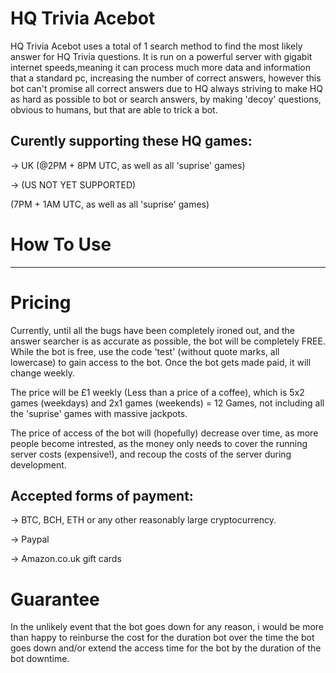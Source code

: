 # HQ Trivia Acebot

HQ Trivia Acebot uses a total of 1 search method to find the most likely answer for HQ Trivia questions.
It is run on a powerful server with gigabit internet speeds,meaning it can process much more data and information that a standard pc, increasing the number of correct answers, however this bot can't promise all correct answers due to HQ always striving to make HQ as hard as possible to bot or search answers, by making 'decoy' questions, obvious to humans, but that are able to trick a bot. 


Curently supporting these HQ games:
-
-> UK (@2PM + 8PM UTC, as well as all 'suprise' games)

-> (US NOT YET SUPPORTED)

(7PM + 1AM UTC, as well as all 'suprise' games)



# How To Use

- - -

# Pricing

Currently, until all the bugs have been completely ironed out, and the answer searcher is as accurate as possible, the bot will be completely FREE. While the bot is free, use the code 'test' (without quote marks, all lowercase) to gain access to the bot. Once the bot gets made paid, it will change weekly.

The price will be £1 weekly (Less than a price of a coffee), which is 5x2 games (weekdays) and 2x1 games (weekends) = 12 Games, not including all the 'suprise' games with massive jackpots.

The price of access of the bot will (hopefully) decrease over time, as more people become intrested, as the money only needs to cover the running server costs (expensive!), and recoup the costs of the server during development.


Accepted forms of payment:
-
-> BTC, BCH, ETH or any other reasonably large cryptocurrency.

-> Paypal

-> Amazon.co.uk gift cards


# Guarantee

In the unlikely event that the bot goes down for any reason, i would be more than happy to reinburse the cost for the duration bot over the time the bot goes down and/or extend the access time for the bot by the duration of the bot downtime.



